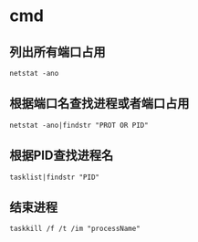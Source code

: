 # cmd

## 列出所有端口占用

```
netstat -ano
```



## 根据端口名查找进程或者端口占用

```
netstat -ano|findstr "PROT OR PID"
```

## 根据PID查找进程名

```
tasklist|findstr "PID"
```

## 结束进程

```
taskkill /f /t /im "processName"
```

